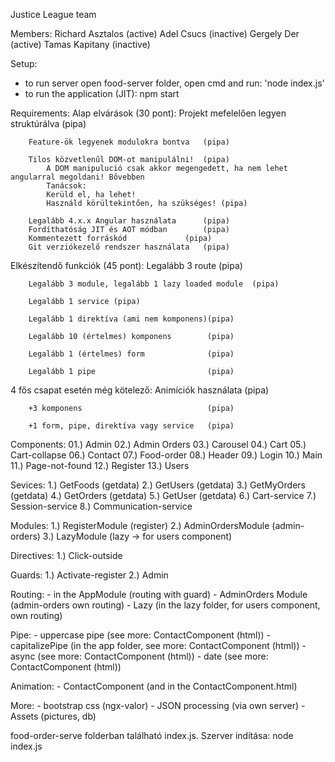 Justice League team

Members: Richard Asztalos (active)
	 Adel Csucs (inactive)
	 Gergely Der (active)
	 Tamas Kapitany (inactive)


Setup:
 - to run server open food-server folder, open cmd and run: 'node index.js'
 - to run the application (JIT): npm start 


Requirements:
Alap elvárások (30 pont):
		Projekt mefelelően legyen struktúrálva (pipa)

		Feature-ök legyenek modulokra bontva   (pipa)

		Tilos közvetlenűl DOM-ot manipulálni!  (pipa)
			A DOM manipulució csak akkor megengedett, ha nem lehet angularral megoldani! Bővebben
			Tanácsok:
			Kerüld el, ha lehet!
			Használd körültekintően, ha szükséges! (pipa)

		Legalább 4.x.x Angular használata      (pipa)
		Fordíthatóság JIT és AOT módban        (pipa)
		Kommentezett forráskód		       (pipa)
		Git verziókezelő rendszer használata   (pipa)


Elkészítendő funkciók (45 pont):
		Legalább 3 route		       (pipa)

		Legalább 3 module, legalább 1 lazy loaded module  (pipa)

		Legalább 1 service (pipa)

		Legalább 1 direktíva (ami nem komponens)(pipa)

		Legalább 10 (értelmes) komponens        (pipa)
	
		Legalább 1 (értelmes) form              (pipa)

		Legalább 1 pipe                         (pipa)


4 fős csapat esetén még kötelező:
		Animíciók használata                    (pipa)

		+3 komponens                            (pipa)

		+1 form, pipe, direktíva vagy service   (pipa)




Components:
	01.) Admin
	02.) Admin Orders
	03.) Carousel
	04.) Cart
	05.) Cart-collapse
	06.) Contact
	07.) Food-order
	08.) Header
	09.) Login
	10.) Main
       	11.) Page-not-found
	12.) Register
	13.) Users

Sevices:
	1.) GetFoods (getdata)
	2.) GetUsers (getdata)
	3.) GetMyOrders (getdata)
	4.) GetOrders (getdata)
	5.) GetUser (getdata)
	6.) Cart-service
	7.) Session-service
	8.) Communication-service
	

Modules:
	1.) RegisterModule (register)
	2.) AdminOrdersModule (admin-orders)
	3.) LazyModule (lazy -> for users component)
	


Directives:
	1.) Click-outside


Guards:
	1.) Activate-register
	2.) Admin


Routing: 
	- in the AppModule (routing with guard)
	- AdminOrders Module (admin-orders own routing)
	- Lazy (in the lazy folder, for users component, own routing)
	

Pipe:
	- uppercase pipe (see more: ContactComponent (html))
	- capitalizePipe (in the app folder, see more: ContactComponent (html))
	- async (see more: ContactComponent (html))
	- date (see more: ContactComponent (html))


Animation:
	- ContactComponent (and in the ContactComponent.html)


More: - bootstrap css (ngx-valor)
      - JSON processing (via own server)
      - Assets (pictures, db)

food-order-serve folderban található index.js. 
Szerver indítása: node index.js
